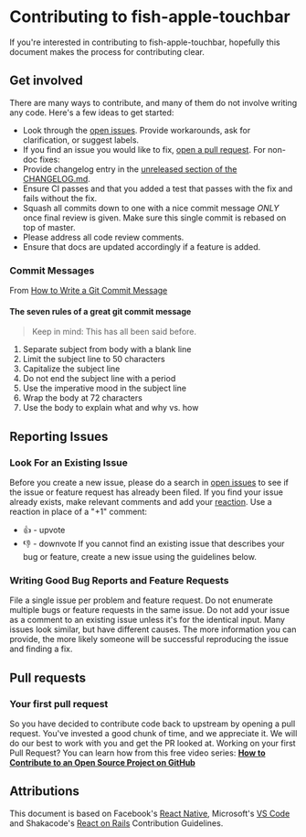 # Contributing to fish-apple-touchbar

If you're interested in contributing to fish-apple-touchbar, hopefully this document makes the process for contributing clear.

## Get involved

There are many ways to contribute, and many of them do not involve writing any code. Here's a few ideas to get started:

- Look through the [open issues](https://github.com/rodrigobdz/fish-apple-touchbar/issues). Provide workarounds, ask for clarification, or suggest labels.
- If you find an issue you would like to fix, [open a pull request](https://github.com/rodrigobdz/fish-apple-touchbar/pulls).
  For non-doc fixes:
- Provide changelog entry in the [unreleased section of the CHANGELOG.md](https://github.com/rodrigobdz/fish-apple-touchbar/blob/master/CHANGELOG.md#unreleased).
- Ensure CI passes and that you added a test that passes with the fix and fails without the fix.
- Squash all commits down to one with a nice commit message _ONLY_ once final review is given. Make sure this single commit is rebased on top of master.
- Please address all code review comments.
- Ensure that docs are updated accordingly if a feature is added.

### Commit Messages

From [How to Write a Git Commit Message](http://chris.beams.io/posts/git-commit/)

#### The seven rules of a great git commit message

> Keep in mind: This has all been said before.

1. Separate subject from body with a blank line
2. Limit the subject line to 50 characters
3. Capitalize the subject line
4. Do not end the subject line with a period
5. Use the imperative mood in the subject line
6. Wrap the body at 72 characters
7. Use the body to explain what and why vs. how

## Reporting Issues

### Look For an Existing Issue

Before you create a new issue, please do a search in [open issues](https://github.com/rodrigobdz/fish-apple-touchbar/issues) to see if the issue or feature request has already been filed.
If you find your issue already exists, make relevant comments and add your [reaction](https://github.com/blog/2119-add-reactions-to-pull-requests-issues-and-comments). Use a reaction in place of a "+1" comment:

- 👍 - upvote
- 👎 - downvote
  If you cannot find an existing issue that describes your bug or feature, create a new issue using the guidelines below.

### Writing Good Bug Reports and Feature Requests

File a single issue per problem and feature request. Do not enumerate multiple bugs or feature requests in the same issue.
Do not add your issue as a comment to an existing issue unless it's for the identical input. Many issues look similar, but have different causes.
The more information you can provide, the more likely someone will be successful reproducing the issue and finding a fix.

## Pull requests

### Your first pull request

So you have decided to contribute code back to upstream by opening a pull request. You've invested a good chunk of time, and we appreciate it. We will do our best to work with you and get the PR looked at.
Working on your first Pull Request? You can learn how from this free video series:
[**How to Contribute to an Open Source Project on GitHub**](https://egghead.io/courses/how-to-contribute-to-an-open-source-project-on-github)

## Attributions

This document is based on Facebook's [React Native](https://github.com/facebook/react-native/blob/e9e20e6c8335f27af8469cd23cb7ba079b0422f9/CONTRIBUTING.md), Microsoft's [VS Code](https://github.com/Microsoft/vscode/blob/8261bddefa224dc4a9bd3ca1b40cac578f1b6f09/CONTRIBUTING.md) and Shakacode's [React on Rails](https://github.com/shakacode/react_on_rails/blob/94366056a63b0ef340dccd810734a8791806257b/CONTRIBUTING.md) Contribution Guidelines.
